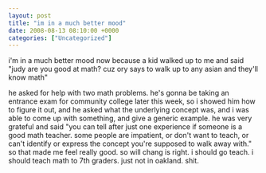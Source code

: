```yaml
---
layout: post
title: "im in a much better mood"
date: 2008-08-13 08:10:00 +0000
categories: ["Uncategorized"]
---
```


i'm in a much better mood now because a kid walked up to me and said "judy are you good at math? cuz ory says to walk up to any asian and they'll know math"

he asked for help with two math problems. he's gonna be taking an entrance exam for community college later this week, so i showed him how to figure it out, and he asked what the underlying concept was, and i was able to come up with something, and give a generic example. he was very grateful and said "you can tell after just one experience if someone is a good math teacher. some people are impatient, or don't want to teach, or can't identify or express the concept you're supposed to walk away with." so that made me feel really good. so will chang is right. i should go teach. i should teach math to 7th graders. just not in oakland. shit.